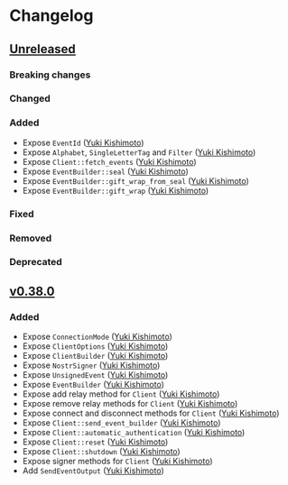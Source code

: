 # Changelog

<!-- All notable changes to this project will be documented in this file. -->

<!-- The format is based on [Keep a Changelog](https://keepachangelog.com/en/1.1.0/), -->
<!-- and this project adheres to [Semantic Versioning](https://semver.org/spec/v2.0.0.html). -->

<!-- Template

## [Unreleased]

### Breaking changes

### Changed

### Added

### Fixed

### Removed

### Deprecated

-->

## [Unreleased]

### Breaking changes

### Changed

### Added

* Expose `EventId` ([Yuki Kishimoto])
* Expose `Alphabet`, `SingleLetterTag` and `Filter` ([Yuki Kishimoto])
* Expose `Client::fetch_events` ([Yuki Kishimoto])
* Expose `EventBuilder::seal` ([Yuki Kishimoto])
* Expose `EventBuilder::gift_wrap_from_seal` ([Yuki Kishimoto])
* Expose `EventBuilder::gift_wrap` ([Yuki Kishimoto])

### Fixed

### Removed

### Deprecated

## [v0.38.0]

### Added

* Expose `ConnectionMode` ([Yuki Kishimoto])
* Expose `ClientOptions` ([Yuki Kishimoto])
* Expose `ClientBuilder` ([Yuki Kishimoto])
* Expose `NostrSigner` ([Yuki Kishimoto])
* Expose `UnsignedEvent` ([Yuki Kishimoto])
* Expose `EventBuilder` ([Yuki Kishimoto])
* Expose add relay method for `Client` ([Yuki Kishimoto])
* Expose remove relay methods for `Client` ([Yuki Kishimoto])
* Expose connect and disconnect methods for `Client` ([Yuki Kishimoto])
* Expose `Client::send_event_builder` ([Yuki Kishimoto])
* Expose `Client::automatic_authentication` ([Yuki Kishimoto])
* Expose `Client::reset` ([Yuki Kishimoto])
* Expose `Client::shutdown` ([Yuki Kishimoto])
* Expose signer methods for `Client` ([Yuki Kishimoto])
* Add `SendEventOutput` ([Yuki Kishimoto])

<!-- Contributors -->
[Yuki Kishimoto]: https://yukikishimoto.com
[J. Azad EMERY]: https://github.com/ethicnology

<!-- Tags -->
[Unreleased]: https://github.com/rust-nostr/nostr-sdk-flutter/compare/v0.38.0...HEAD
[v0.38.0]: https://github.com/rust-nostr/nostr-sdk-flutter/compare/5030349e7e13a96c00416f40d9aacd318a8dd978...v0.38.0
